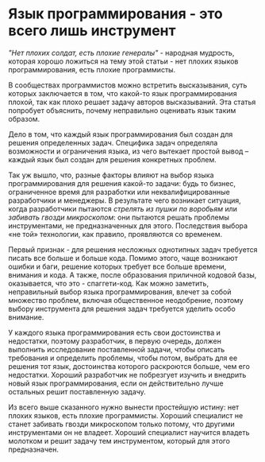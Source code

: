 # Язык программирования - это всего лишь инструмент

*"Нет плохих солдат, есть плохие генералы"* - народная мудрость, которая хорошо ложиться на тему этой статьи - нет плохих языков программирования, есть плохие программисты.  

В сообществах программистов можно встретить высказывания, суть которых заключается в том, что какой-то язык программирования плохой, так как плохо решает задачу авторов высказываний. Эта статья попробует объяснить, почему неправильно оценивать язык таким образом.  

Дело в том, что каждый язык программирования был создан для решения определенных задач. Специфика задач определяла возможности и ограничения языка, из чего вытекает простой вывод – каждый язык был создан для решения конкретных проблем.  

Так уж вышло, что, разные факторы влияют на выбор языка программирования для решения какой-то задачи: будь то бизнес, ограниченное время для разработки или неквалифицированные разработчики и менеджеры. В результате чего возникает ситуация, когда разработчики пытаются *стрелять из пушки по воробьям* или *забивать гвозди микроскопом*: они пытаются решать проблемы инструментами, не предназначенных для этого. Последствия выбора «не той» технологии, как правило, проявляются со временем. 

Первый признак - для решения несложных однотипных задач требуется писать все больше и больше кода. Помимо этого, чаще возникают ошибки и баги, решение которых требует все больше времени, внимания и кода. А также, после образования приличной кодовой базы, оказывается, что это - спаггети-код. Как можно заметить, неправильный выбор языка программирования, влечет за собой множество проблем, включая общественное неодобрение, поэтому выбору инструмента для решения задач требуется уделить особо внимание.  

У каждого языка программирования есть свои достоинства и недостатки, поэтому разработчик, в первую очередь, должен выполнить исследование поставленной задачи, чтобы описать требования и определить проблемы, чтобы потом, выбрать для ее решения тот язык, достоинства которого раскроются больше, чем его недостатки. Хороший разработчик не побрезгует изучить и внедрить новый язык программирования, если он действительно лучше остальных решит поставленную задачу.  

Из всего выше сказанного нужно вынести простейшую истину: нет плохих языков, есть плохие программисты. Хороший специалист не станет забивать гвозди микроскопом только потому, что другими инструментами он не владеет. Хороший специалист научится владеть молотком и решит задачу тем инструментом, который для этого предназначен.  
